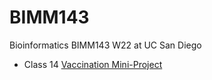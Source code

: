 # BIMM143
Bioinformatics BIMM143 W22 at UC San Diego

- Class 14 [Vaccination Mini-Project](https://github.com/samantha-nr/bimm143/blob/main/WEEK9./Class-14--Covid-Vaccination-Rates.pdf)

